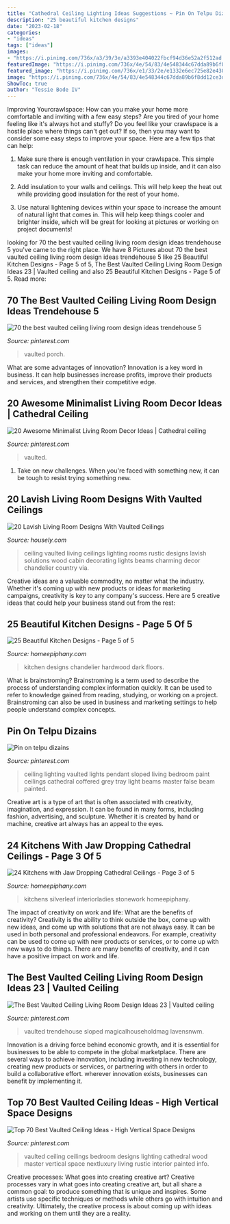 ```yaml
---
title: "Cathedral Ceiling Lighting Ideas Suggestions ~ Pin On Telpu Dizains"
description: "25 beautiful kitchen designs"
date: "2023-02-18"
categories:
- "ideas"
tags: ["ideas"]
images:
- "https://i.pinimg.com/736x/a3/39/3e/a3393e404022fbcf94d36e52a2f512ad.jpg"
featuredImage: "https://i.pinimg.com/736x/4e/54/83/4e548344c67dda89b6f8dd12ce3de668.jpg"
featured_image: "https://i.pinimg.com/736x/e1/33/2e/e1332e6ec725e82e4303cfef719ab017.jpg"
image: "https://i.pinimg.com/736x/4e/54/83/4e548344c67dda89b6f8dd12ce3de668.jpg"
ShowToc: true
author: "Tessie Bode IV"
---
```



Improving Yourcrawlspace: How can you make your home more comfortable and inviting with a few easy steps?
Are you tired of your home feeling like it's always hot and stuffy? Do you feel like your crawlspace is a hostile place where things can't get out? If so, then you may want to consider some easy steps to improve your space. Here are a few tips that can help:
1. Make sure there is enough ventilation in your crawlspace. This simple task can reduce the amount of heat that builds up inside, and it can also make your home more inviting and comfortable.

2. Add insulation to your walls and ceilings. This will help keep the heat out while providing good insulation for the rest of your home.

3. Use natural lightening devices within your space to increase the amount of natural light that comes in. This will help keep things cooler and brighter inside, which will be great for looking at pictures or working on project documents!

	

		
looking for 70 the best vaulted ceiling living room design ideas trendehouse 5 you've came to the right place. We have 8 Pictures about 70 the best vaulted ceiling living room design ideas trendehouse 5 like 25 Beautiful Kitchen Designs - Page 5 of 5, The Best Vaulted Ceiling Living Room Design Ideas 23 | Vaulted ceiling and also 25 Beautiful Kitchen Designs - Page 5 of 5. Read more:
		
    
## 70 The Best Vaulted Ceiling Living Room Design Ideas Trendehouse 5

<img loading=lazy src="https://i.pinimg.com/736x/a3/39/3e/a3393e404022fbcf94d36e52a2f512ad.jpg" onerror="this.onerror=null;this.src='https://tse1.mm.bing.net/th?id=OIP.OOyPv2wxC4KGAYrxVHLszwHaLH&amp;pid=15.1';" alt="70 the best vaulted ceiling living room design ideas trendehouse 5">

_Source: pinterest.com_

>vaulted porch. 

	

What are some advantages of innovation?
Innovation is a key word in business. It can help businesses increase profits, improve their products and services, and strengthen their competitive edge.

    
## 20 Awesome Minimalist Living Room Decor Ideas | Cathedral Ceiling

<img loading=lazy src="https://i.pinimg.com/736x/4e/54/83/4e548344c67dda89b6f8dd12ce3de668.jpg" onerror="this.onerror=null;this.src='https://tse4.mm.bing.net/th?id=OIP.DvUmC5mmQyEPyQ9ztUZnYgHaKk&amp;pid=15.1';" alt="20 Awesome Minimalist Living Room Decor Ideas | Cathedral ceiling">

_Source: pinterest.com_

>vaulted. 

	

1) Take on new challenges. When you're faced with something new, it can be tough to resist trying something new.

    
## 20 Lavish Living Room Designs With Vaulted Ceilings

<img loading=lazy src="https://a5j0u479x2t4e35gducjhz15-wpengine.netdna-ssl.com/wp-content/uploads/2016/02/Vaulted-Ceiling-Design-Ideas-2-800x600.jpg" onerror="this.onerror=null;this.src='https://tse1.mm.bing.net/th?id=OIP.gHs_alOVxXgZDuNr74r2QQHaFj&amp;pid=15.1';" alt="20 Lavish Living Room Designs With Vaulted Ceilings">

_Source: housely.com_

>ceiling vaulted living ceilings lighting rooms rustic designs lavish solutions wood cabin decorating lights beams charming decor chandelier country via. 

	

Creative ideas are a valuable commodity, no matter what the industry. Whether it's coming up with new products or ideas for marketing campaigns, creativity is key to any company's success. Here are 5 creative ideas that could help your business stand out from the rest: 

    
## 25 Beautiful Kitchen Designs - Page 5 Of 5

<img loading=lazy src="http://www.homeepiphany.com/wp-content/uploads/2015/11/25-Beautiful-Kitchen-Designs-21.jpg" onerror="this.onerror=null;this.src='https://tse2.mm.bing.net/th?id=OIP.jcAoRJ7MULGJWnQvZR5O4gHaE7&amp;pid=15.1';" alt="25 Beautiful Kitchen Designs - Page 5 of 5">

_Source: homeepiphany.com_

>kitchen designs chandelier hardwood dark floors. 

	

What is brainstroming?
Brainstroming is a term used to describe the process of understanding complex information quickly. It can be used to refer to knowledge gained from reading, studying, or working on a project. Brainstroming can also be used in business and marketing settings to help people understand complex concepts.

    
## Pin On Telpu Dizains

<img loading=lazy src="https://i.pinimg.com/originals/8e/99/c2/8e99c2fe080f5288c036e860b69b4faa.jpg" onerror="this.onerror=null;this.src='https://tse2.mm.bing.net/th?id=OIP.XpWBElVLth8_46YHZ0_1owHaLL&amp;pid=15.1';" alt="Pin on telpu dizains">

_Source: pinterest.com_

>ceiling lighting vaulted lights pendant sloped living bedroom paint ceilings cathedral coffered grey tray light beams master false beam painted. 

	

Creative art is a type of art that is often associated with creativity, imagination, and expression. It can be found in many forms, including fashion, advertising, and sculpture. Whether it is created by hand or machine, creative art always has an appeal to the eyes.

    
## 24 Kitchens With Jaw Dropping Cathedral Ceilings - Page 3 Of 5

<img loading=lazy src="https://homeepiphany.com/wp-content/uploads/2015/12/24-Kitchens-with-Jaw-Dropping-Cathedral-Ceilings-13.jpg" onerror="this.onerror=null;this.src='https://tse3.mm.bing.net/th?id=OIP.Pm1j-A8DXvWoLbF9XtXWxQHaGI&amp;pid=15.1';" alt="24 Kitchens with Jaw Dropping Cathedral Ceilings - Page 3 of 5">

_Source: homeepiphany.com_

>kitchens silverleaf interiorladies stonework homeepiphany. 

	

The impact of creativity on work and life: What are the benefits of creativity?
Creativity is the ability to think outside the box, come up with new ideas, and come up with solutions that are not always easy. It can be used in both personal and professional endeavors. For example, creativity can be used to come up with new products or services, or to come up with new ways to do things. There are many benefits of creativity, and it can have a positive impact on work and life.

    
## The Best Vaulted Ceiling Living Room Design Ideas 23 | Vaulted Ceiling

<img loading=lazy src="https://i.pinimg.com/736x/62/c4/48/62c4485e925f96ae1cb19e3047e6e37c.jpg" onerror="this.onerror=null;this.src='https://tse2.mm.bing.net/th?id=OIP.Tw_0nWGzYj7-pkJclABW6wHaJl&amp;pid=15.1';" alt="The Best Vaulted Ceiling Living Room Design Ideas 23 | Vaulted ceiling">

_Source: pinterest.com_

>vaulted trendehouse sloped magicalhouseholdmag lavensnwm. 

	

Innovation is a driving force behind economic growth, and it is essential for businesses to be able to compete in the global marketplace. There are several ways to achieve innovation, including investing in new technology, creating new products or services, or partnering with others in order to build a collaborative effort. wherever innovation exists, businesses can benefit by implementing it.

    
## Top 70 Best Vaulted Ceiling Ideas - High Vertical Space Designs

<img loading=lazy src="https://i.pinimg.com/736x/e1/33/2e/e1332e6ec725e82e4303cfef719ab017.jpg" onerror="this.onerror=null;this.src='https://tse1.mm.bing.net/th?id=OIP.MA47Haa9R5hv0bGqxwql3wHaHa&amp;pid=15.1';" alt="Top 70 Best Vaulted Ceiling Ideas - High Vertical Space Designs">

_Source: pinterest.com_

>vaulted ceiling ceilings bedroom designs lighting cathedral wood master vertical space nextluxury living rustic interior painted info. 

	

Creative processes: What goes into creating creative art?
Creative processes vary in what goes into creating creative art, but all share a common goal: to produce something that is unique and inspires. Some artists use specific techniques or methods while others go with intuition and creativity. Ultimately, the creative process is about coming up with ideas and working on them until they are a reality.

